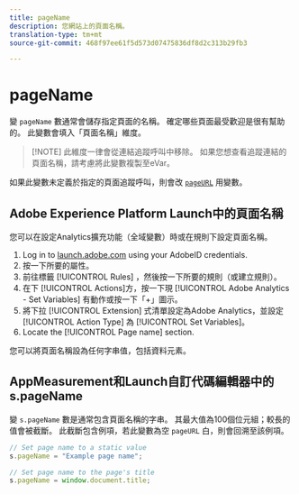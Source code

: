 ```yaml
---
title: pageName
description: 您網站上的頁面名稱。
translation-type: tm+mt
source-git-commit: 468f97ee61f5d573d07475836df8d2c313b29fb3

---
```



# pageName

變 `pageName` 數通常會儲存指定頁面的名稱。 確定哪些頁面最受歡迎是很有幫助的。 此變數會填入「頁面名稱」維度。

> [!NOTE] 此維度一律會從連結追蹤呼叫中移除。 如果您想查看追蹤連結的頁面名稱，請考慮將此變數複製至eVar。

如果此變數未定義於指定的頁面追蹤呼叫，則會改 [`pageURL`](pageurl.md) 用變數。

## Adobe Experience Platform Launch中的頁面名稱

您可以在設定Analytics擴充功能（全域變數）時或在規則下設定頁面名稱。

1. Log in to [launch.adobe.com](https://launch.adobe.com) using your AdobeID credentials.
2. 按一下所要的屬性。
3. 前往標籤 [!UICONTROL Rules] ，然後按一下所要的規則（或建立規則）。
4. 在下 [!UICONTROL Actions]方，按一下現 [!UICONTROL Adobe Analytics - Set Variables] 有動作或按一下「+」圖示。
5. 將下拉 [!UICONTROL Extension] 式清單設定為Adobe Analytics，並設定 [!UICONTROL Action Type] 為 [!UICONTROL Set Variables]。
6. Locate the [!UICONTROL Page name] section.

您可以將頁面名稱設為任何字串值，包括資料元素。

## AppMeasurement和Launch自訂代碼編輯器中的s.pageName

變 `s.pageName` 數是通常包含頁面名稱的字串。 其最大值為100個位元組；較長的值會被截斷。 此截斷包含例項，若此變數為空 `pageURL` 白，則會回溯至該例項。

```js
// Set page name to a static value
s.pageName = "Example page name";

// Set page name to the page's title
s.pageName = window.document.title;
```
